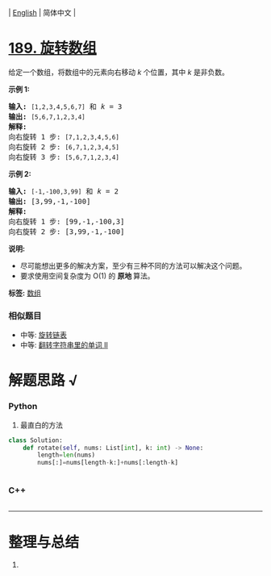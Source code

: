 | [English](README_EN.md) | 简体中文 |

# [189. 旋转数组](https://leetcode-cn.com/problems/rotate-array)
<p>给定一个数组，将数组中的元素向右移动&nbsp;<em>k&nbsp;</em>个位置，其中&nbsp;<em>k&nbsp;</em>是非负数。</p>

<p><strong>示例 1:</strong></p>

<pre><strong>输入:</strong> <code>[1,2,3,4,5,6,7]</code> 和 <em>k</em> = 3
<strong>输出:</strong> <code>[5,6,7,1,2,3,4]</code>
<strong>解释:</strong>
向右旋转 1 步: <code>[7,1,2,3,4,5,6]</code>
向右旋转 2 步: <code>[6,7,1,2,3,4,5]
</code>向右旋转 3 步: <code>[5,6,7,1,2,3,4]</code>
</pre>

<p><strong>示例&nbsp;2:</strong></p>

<pre><strong>输入:</strong> <code>[-1,-100,3,99]</code> 和 <em>k</em> = 2
<strong>输出:</strong> [3,99,-1,-100]
<strong>解释:</strong> 
向右旋转 1 步: [99,-1,-100,3]
向右旋转 2 步: [3,99,-1,-100]</pre>

<p><strong>说明:</strong></p>

<ul>
	<li>尽可能想出更多的解决方案，至少有三种不同的方法可以解决这个问题。</li>
	<li>要求使用空间复杂度为&nbsp;O(1) 的&nbsp;<strong>原地&nbsp;</strong>算法。</li>
</ul>

**标签:**  [数组](https://leetcode-cn.com/tag/array) 
 ### 相似题目
- 中等:	[旋转链表](https://leetcode-cn.com/problems/rotate-list) 
- 中等:	[翻转字符串里的单词 II](https://leetcode-cn.com/problems/reverse-words-in-a-string-ii) 

# 解题思路 √

### Python

1. 最直白的方法

```python
class Solution:
    def rotate(self, nums: List[int], k: int) -> None:
        length=len(nums)
        nums[:]=nums[length-k:]+nums[:length-k]
```


```python

```

### C++

```cpp

```

---



# 整理与总结

1. 